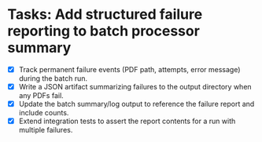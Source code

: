 # Tasks: Add structured failure reporting to batch processor summary

- [x] Track permanent failure events (PDF path, attempts, error message) during the batch run.
- [x] Write a JSON artifact summarizing failures to the output directory when any PDFs fail.
- [x] Update the batch summary/log output to reference the failure report and include counts.
- [x] Extend integration tests to assert the report contents for a run with multiple failures.
